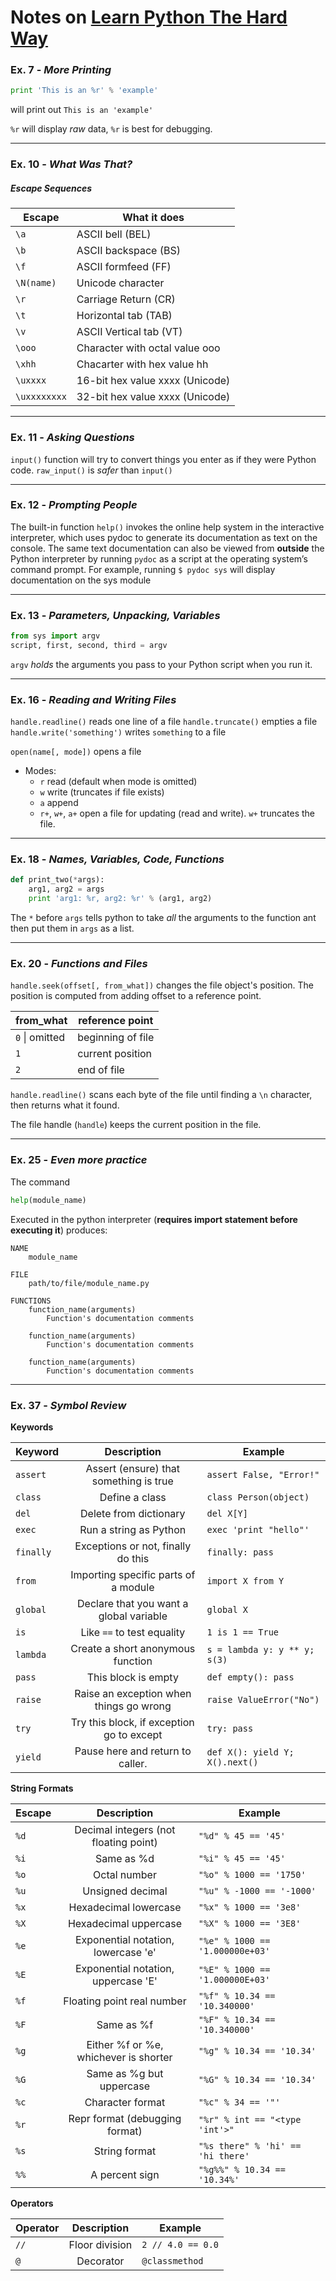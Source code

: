 # Notes on [Learn Python The Hard Way](http://learnpythonthehardway.org/book)


### Ex. 7 - *More Printing*

```python
print 'This is an %r' % 'example'
```
will print out
`This is an 'example'`

`%r` will display *raw* data, `%r` is best for debugging.

---

### Ex. 10 - *What Was That?*

##### **Escape Sequences**
Escape       | What it does
------------ | -------------------------------
`\a`         | ASCII bell (BEL)
`\b`         | ASCII backspace (BS)
`\f`         | ASCII formfeed (FF)
`\N(name)`   | Unicode character
`\r`         | Carriage Return (CR)
`\t`         | Horizontal tab (TAB)
`\v`         | ASCII Vertical tab (VT)
`\ooo`       | Character with octal value ooo
`\xhh`       | Chacarter with hex value hh
`\uxxxx`     | 16-bit hex value xxxx (Unicode)
`\uxxxxxxxx` | 32-bit hex value xxxx (Unicode)

---

### Ex. 11 - *Asking Questions*

`input()` function will try to convert things you enter as if they were Python code.
`raw_input()` is *safer* than `input()`

---

### Ex. 12 - *Prompting People*

The built-in function `help()` invokes the online help system in the interactive interpreter, which uses pydoc to generate its documentation as text on the console.
The same text documentation can also be viewed from **outside** the Python interpreter by running `pydoc` as a script at the operating system’s command prompt.
For example, running
`$ pydoc sys`
will display documentation on the sys module

---

### Ex. 13 - *Parameters, Unpacking, Variables*

```python
from sys import argv
script, first, second, third = argv
```
`argv` *holds* the arguments you pass to your Python script when you run it.

---

### Ex. 16 - *Reading and Writing Files*

`handle.readline()` reads one line of a file
`handle.truncate()` empties a file
`handle.write('something')` writes `something` to a file

`open(name[, mode])` opens a file
  * Modes:
    - `r` read (default when mode is omitted)
    - `w` write (truncates if file exists)
    - `a` append
    - `r+`, `w+`, `a+` open a file for updating (read and write). `w+` truncates the file.

---

### Ex. 18 - *Names, Variables, Code, Functions*

```python
def print_two(*args):
    arg1, arg2 = args
    print 'arg1: %r, arg2: %r' % (arg1, arg2)
```
The `*` before `args` tells python to take *all* the arguments to the function ant then put them in `args` as a list.

---

### Ex. 20 - *Functions and Files*

`handle.seek(offset[, from_what])` changes the file object's position.
The position is computed from adding offset to a reference point.

from_what      | reference point
-------------- | -----------------
`0` \| omitted | beginning of file
`1`            | current position
`2`            | end of file

`handle.readline()` scans each byte of the file until finding a `\n` character, then returns what it found.

The file handle (`handle`) keeps the current position in the file.

---

### Ex. 25 - *Even more practice*

The command
```python
help(module_name)
```
Executed in the python interpreter (**requires import statement before executing it**) produces:
```
NAME
    module_name

FILE
    path/to/file/module_name.py

FUNCTIONS
    function_name(arguments)
        Function's documentation comments

    function_name(arguments)
        Function's documentation comments

    function_name(arguments)
        Function's documentation comments
```

---

### Ex. 37 - *Symbol Review*

**Keywords**

Keyword   |               Description                 | Example
--------- | :---------------------------------------: | ------------------------------
`assert`  | Assert (ensure) that something is true    | `assert False, "Error!"`
`class`   | Define a class                            | `class Person(object)`
`del`     | Delete from dictionary                    | `del X[Y]`
`exec`    | Run a string as Python                    | `exec 'print "hello"'`
`finally` | Exceptions or not, finally do this        | `finally: pass`
`from`    | Importing specific parts of a module      | `import X from Y`
`global`  | Declare that you want a global variable   | `global X`
`is`      | Like `==` to test equality                | `1 is 1 == True`
`lambda`  | Create a short anonymous function         | `s = lambda y: y ** y; s(3)`
`pass`    | This block is empty                       | `def empty(): pass`
`raise`   | Raise an exception when things go wrong   | `raise ValueError("No")`
`try`     | Try this block, if exception go to except | `try: pass`
`yield`   | Pause here and return to caller.          | `def X(): yield Y; X().next()`


**String Formats**

Escape   |              Description              | Example
-------- | :-----------------------------------: | ---------------------------------
`%d`     | Decimal integers (not floating point) | `"%d" % 45 == '45'`
`%i`     | Same as %d                            | `"%i" % 45 == '45'`
`%o`     | Octal number                          | `"%o" % 1000 == '1750'`
`%u`     | Unsigned decimal                      | `"%u" % -1000 == '-1000'`
`%x`     | Hexadecimal lowercase                 | `"%x" % 1000 == '3e8'`
`%X`     | Hexadecimal uppercase                 | `"%X" % 1000 == '3E8'`
`%e`     | Exponential notation, lowercase 'e'   | `"%e" % 1000 == '1.000000e+03'`
`%E`     | Exponential notation, uppercase 'E'   | `"%E" % 1000 == '1.000000E+03'`
`%f`     | Floating point real number            | `"%f" % 10.34 == '10.340000'`
`%F`     | Same as %f                            | `"%F" % 10.34 == '10.340000'`
`%g`     | Either %f or %e, whichever is shorter | `"%g" % 10.34 == '10.34'`
`%G`     | Same as %g but uppercase              | `"%G" % 10.34 == '10.34'`
`%c`     | Character format                      | `"%c" % 34 == '"'`
`%r`     | Repr format (debugging format)        | `"%r" % int == "<type 'int'>"`
`%s`     | String format                         | `"%s there" % 'hi' == 'hi there'`
`%%`     | A percent sign                        | `"%g%%" % 10.34 == '10.34%'`


**Operators**

Operator |   Description   | Example
-------- | :-------------: | ----------------------
`//`     | Floor division  | `2 // 4.0 == 0.0`
`@`      | Decorator       | `@classmethod`
